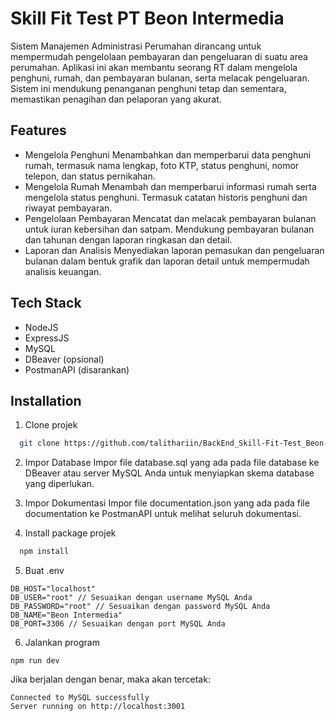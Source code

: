 # Skill Fit Test PT Beon Intermedia

Sistem Manajemen Administrasi Perumahan dirancang untuk mempermudah pengelolaan pembayaran dan pengeluaran di suatu area perumahan. Aplikasi ini akan membantu seorang RT dalam mengelola penghuni, rumah, dan pembayaran bulanan, serta melacak pengeluaran. Sistem ini mendukung penanganan penghuni tetap dan sementara, memastikan penagihan dan pelaporan yang akurat.

## Features

- Mengelola Penghuni
  Menambahkan dan memperbarui data penghuni rumah, termasuk nama lengkap, foto KTP, status penghuni, nomor telepon, dan status pernikahan.
- Mengelola Rumah
  Menambah dan memperbarui informasi rumah serta mengelola status penghuni. Termasuk catatan historis penghuni dan riwayat pembayaran.
- Pengelolaan Pembayaran
  Mencatat dan melacak pembayaran bulanan untuk iuran kebersihan dan satpam. Mendukung pembayaran bulanan dan tahunan dengan laporan ringkasan dan detail.
- Laporan dan Analisis
  Menyediakan laporan pemasukan dan pengeluaran bulanan dalam bentuk grafik dan laporan detail untuk mempermudah analisis keuangan.

## Tech Stack

- NodeJS
- ExpressJS
- MySQL
- DBeaver (opsional)
- PostmanAPI (disarankan)

## Installation

1. Clone projek

```bash
  git clone https://github.com/talithariin/BackEnd_Skill-Fit-Test_Beon-Intermedia.git
```

2. Impor Database
   Impor file database.sql yang ada pada file database ke DBeaver atau server MySQL Anda untuk menyiapkan skema database yang diperlukan.

3. Impor Dokumentasi
   Impor file documentation.json yang ada pada file documentation ke PostmanAPI untuk melihat seluruh dokumentasi.

4. Install package projek

```bash
  npm install
```

5. Buat .env

```
DB_HOST="localhost"
DB_USER="root" // Sesuaikan dengan username MySQL Anda
DB_PASSWORD="root" // Sesuaikan dengan password MySQL Anda
DB_NAME="Beon Intermedia"
DB_PORT=3306 // Sesuaikan dengan port MySQL Anda
```

6. Jalankan program

```
npm run dev
```

Jika berjalan dengan benar, maka akan tercetak:

```
Connected to MySQL successfully
Server running on http://localhost:3001
```
